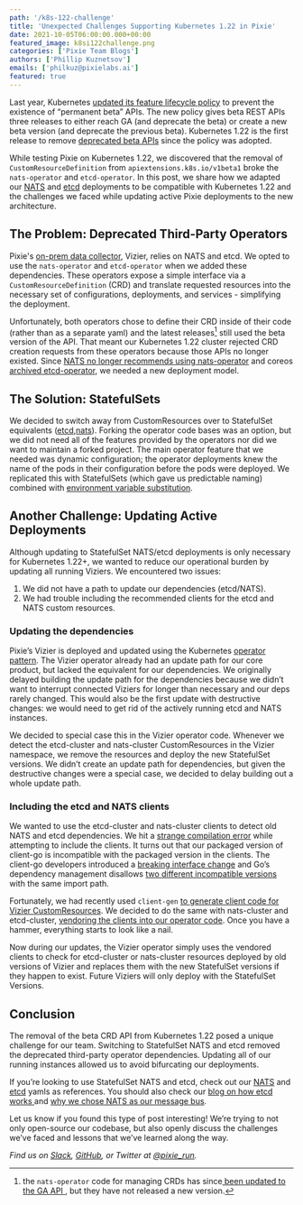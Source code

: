 ```yaml
---
path: '/k8s-122-challenge'
title: 'Unexpected Challenges Supporting Kubernetes 1.22 in Pixie'
date: 2021-10-05T06:00:00.000+00:00
featured_image: k8si122challenge.png
categories: ['Pixie Team Blogs']
authors: ['Phillip Kuznetsov']
emails: ['philkuz@pixielabs.ai']
featured: true
---
```

Last year, Kubernetes [updated its feature lifecycle policy](https://kubernetes.io/blog/2020/08/21/moving-forward-from-beta/#avoiding-permanent-beta) to prevent the existence of “permanent beta” APIs. The new policy gives beta REST APIs three releases to either reach GA (and deprecate the beta) or create a new beta version (and deprecate the previous beta). Kubernetes 1.22 is the first release to remove [deprecated beta APIs](https://kubernetes.io/docs/reference/using-api/deprecation-guide/#v1-22) since the policy was adopted.

While testing Pixie on Kubernetes 1.22, we discovered that the removal of `CustomResourceDefinition` from `apiextensions.k8s.io/v1beta1` broke the `nats-operator` and `etcd-operator`. In this post, we share how we adapted our [NATS](https://github.com/nats-io/nats-server) and [etcd](https://github.com/etcd-io/etcd) deployments to be compatible with Kubernetes 1.22 and the challenges we faced while updating active Pixie deployments to the new architecture.

## The Problem: Deprecated Third-Party Operators
Pixie's [on-prem data collector](https://blog.px.dev/hybrid-architecture/), Vizier, relies on NATS and etcd. We opted to use the `nats-operator` and `etcd-operator` when we added these dependencies. These operators expose a simple interface via a `CustomResourceDefinition` (CRD) and translate requested resources into the necessary set of configurations, deployments, and services - simplifying the deployment.

Unfortunately, both operators chose to define their CRD inside of their code (rather than as a separate yaml) and the latest releases[^1] still used the beta version of the API. That meant our Kubernetes 1.22 cluster rejected CRD creation requests from these operators because those APIs no longer existed. Since [NATS no longer recommends using nats-operator](https://github.com/nats-io/nats-operator#nats-operator) and coreos [archived etcd-operator](https://github.com/coreos/etcd-operator/pull/2169), we needed a new deployment model.

## The Solution: StatefulSets
We decided to switch away from CustomResources over to StatefulSet equivalents ([etcd](https://github.com/pixie-io/pixie/commit/305726d4bbb4c1587a323d20361525bb0ee8c0cd),[nats](https://github.com/pixie-io/pixie/commit/35d3aec70a1d85e06703b7a044057787d82c0e64)). Forking the operator code bases was an option, but we did not need all of the features provided by the operators nor did we want to maintain a forked project. The main operator feature that we needed was dynamic configuration; the operator deployments knew the name of the pods in their configuration before the pods were deployed. We replicated this with StatefulSets (which gave us predictable naming) combined with [environment variable substitution](https://kubernetes.io/docs/tasks/inject-data-application/define-environment-variable-container/#using-environment-variables-inside-of-your-config).

## Another Challenge: Updating Active Deployments
Although updating to StatefulSet NATS/etcd deployments is only necessary for Kubernetes 1.22+, we wanted to reduce our operational burden by updating all running Viziers.
We encountered two issues:
1. We did not have a path to update our dependencies (etcd/NATS).
2. We had trouble including the recommended clients for the etcd and NATS custom resources.

### Updating the dependencies
Pixie’s Vizier is deployed and updated using the Kubernetes [operator pattern](https://kubernetes.io/docs/concepts/extend-kubernetes/operator/). The Vizier operator already had an update path for our core product, but lacked the equivalent for our dependencies. We originally delayed building the update path for the dependencies because we didn’t want to interrupt connected Viziers for longer than necessary and our deps rarely changed. This would also be the first update with destructive changes: we would need to get rid of the actively running etcd and NATS instances.

We decided to special case this in the Vizier operator code. Whenever we detect the etcd-cluster and nats-cluster CustomResources in the Vizier namespace, we remove the resources and deploy the new StatefulSet versions. We didn’t create an update path for dependencies, but given the destructive changes were a special case, we decided to delay building out a whole update path.

### Including the etcd and NATS clients
We wanted to use the etcd-cluster and nats-cluster clients to detect old NATS and etcd dependencies. We hit a [strange compilation error](https://github.com/coreos/etcd-operator/issues/2167) while attempting to include the clients. It turns out that our packaged version of client-go is incompatible with the packaged version in the clients. The client-go developers introduced a [breaking interface change](https://github.com/kubernetes/client-go/commit/ae9f6b2601c8f8b97ad2865943f423d65539ffdb) and Go’s dependency management disallows [two different incompatible versions](https://research.swtch.com/vgo-import#dependency_story) with the same import path.

Fortunately, we had recently used `client-gen` [to generate client code for Vizier CustomResources](https://github.com/pixie-io/pixie/commit/3950a03d723029b4280e5267f0c2c9c78f2dd7c8). We decided to do the same with nats-cluster and etcd-cluster, [vendoring the clients into our operator code](https://github.com/pixie-io/pixie/search?q=generate&type=commits). Once you have a hammer, everything starts to look like a nail.

Now during our updates, the Vizier operator simply uses the vendored clients to check for etcd-cluster or nats-cluster resources deployed by old versions of Vizier and replaces them with the new StatefulSet versions if they happen to exist. Future Viziers will only deploy with the StatefulSet Versions.

## Conclusion
The removal of the beta CRD API from Kubernetes 1.22 posed a unique challenge for our team. Switching to StatefulSet NATS and etcd removed the deprecated third-party operator dependencies. Updating all of our running instances allowed us to avoid bifurcating our deployments.

If you’re looking to use StatefulSet NATS and etcd, check out our [NATS](https://github.com/pixie-io/pixie/tree/main/k8s/vizier_deps/base/nats) and [etcd](https://github.com/pixie-io/pixie/tree/main/k8s/vizier_deps/base/etcd) yamls as references. You should also check our [blog on how etcd works ](https://blog.px.dev/etcd-6-tips/)and [why we chose NATS as our message bus](https://blog.px.dev/hybrid-architecture/#choosing-a-message-bus).

Let us know if you found this type of post interesting! We’re trying to not only open-source our codebase, but also openly discuss the challenges we’ve faced and lessons that we’ve learned along the way.

_Find us on [Slack](https://slackin.px.dev/), [GitHub](https://github.com/pixie-io/pixie/blob/main/CONTRIBUTING.md), or Twitter at [@pixie_run](https://twitter.com/pixie_run)._

[^1]: the `nats-operator` code for managing CRDs has since[ been updated to the GA API ](https://github.com/nats-io/nats-operator/pull/333), but they have not released a new version.

